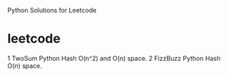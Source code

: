 Python Solutions for Leetcode 
# leetcode
1	TwoSum	  Python 	 Hash O(n^2) and O(n) space.
2       FizzBuzz  Python         Hash O(n) space.
